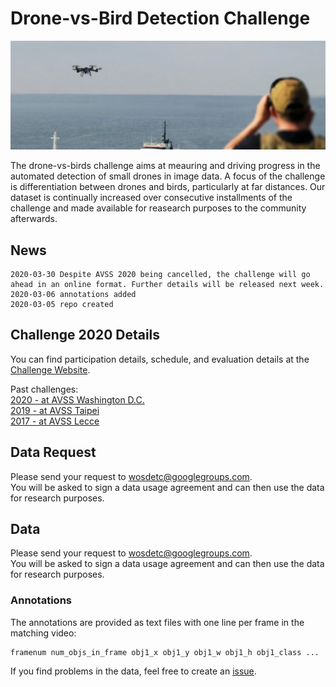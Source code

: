 # Drone-vs-Bird Detection Challenge


<div align="center">
  <img src="images/drone14.jpg"/>
</div>

The drone-vs-birds challenge aims at meauring and driving progress in the automated detection of small drones in image data.
A focus of the challenge is differentiation between drones and birds, particularly at far distances.
Our dataset is continually increased over consecutive installments of the challenge and made available for reasearch purposes to the community afterwards.  



## News

```
2020-03-30 Despite AVSS 2020 being cancelled, the challenge will go ahead in an online format. Further details will be released next week.
2020-03-06 annotations added
2020-03-05 repo created
```

## Challenge 2020 Details

You can find participation details, schedule, and evaluation details at the [Challenge Website](https://wosdetc2020.wordpress.com/drone-vs-bird-detection-challenge/).  
  
Past challenges:  
[2020 - at AVSS Washington D.C.](https://wosdetc2020.wordpress.com/drone-vs-bird-detection-challenge/)  
[2019 - at AVSS Taipei](https://wosdetc2019.wordpress.com/challenge/)  
[2017 - at AVSS Lecce](https://wosdetc.wordpress.com/challenge/)  

## Data Request

Please send your request to [wosdetc@googlegroups.com](mailto:wosdetc@googlegroups.com).  
You will be asked to sign a data usage agreement and can then use the data for research purposes.  
## Data

Please send your request to [wosdetc@googlegroups.com](mailto:wosdetc@googlegroups.com).  
You will be asked to sign a data usage agreement and can then use the data for research purposes.  

### Annotations
The annotations are provided as text files with one line per frame in the matching video:  
```
framenum num_objs_in_frame obj1_x obj1_y obj1_w obj1_h obj1_class ...
```  
If you find problems in the data, feel free to create an [issue](https://github.com/wosdetc/challenge/issues).
